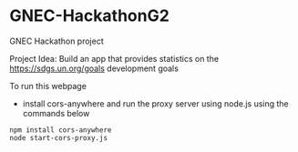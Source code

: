# GNEC-HackathonG2
GNEC Hackathon project

Project Idea: Build an app that provides statistics on the https://sdgs.un.org/goals development goals

To run this webpage
- install cors-anywhere and run the proxy server using node.js using the commands below
```
npm install cors-anywhere
node start-cors-proxy.js
```
